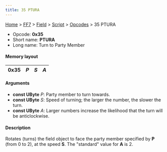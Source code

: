 ```yaml
---
title: 35 PTURA
---
```


[Home](Main%20Page.md) > [FF7](FF7.md) > [Field](FF7/Field.md) > [Script](FF7/Field/Script.md) > [Opcodes](FF7/Field/Script/Opcodes.md) > 35 PTURA

-   Opcode: **0x35**
-   Short name: **PTURA**
-   Long name: Turn to Party Member

#### Memory layout

| 0x35 | *P* | *S* | *A* |
|------|-----|-----|-----|

#### Arguments

-   **const UByte** *P*: Party member to turn towards.
-   **const UByte** *S*: Speed of turning; the larger the number, the
    slower the turn.
-   **const UByte** *A*: Larger numbers increase the likelihood that the
    turn will be anticlockwise.

#### Description

Rotates (turns) the field object to face the party member specified by
**P** (from 0 to 2), at the speed **S**. The "standard" value for **A**
is 2.
